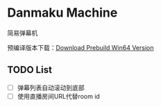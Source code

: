 # Danmaku Machine 
简易弹幕机

预编译版本下载：[Download Prebuild Win64 Version](https://github.com/nintha/danmaku-machine/releases)

## TODO List
- [ ] 弹幕列表自动滚动到底部
- [ ] 使用直播房间URL代替room id

